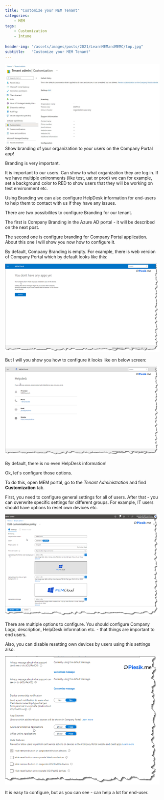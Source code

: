 ```yaml
---
title: "Customize your MEM Tenant"
categories:
    - MEM
tags:
    - Customization
    - Intune

header-img: "/assets/images/posts/2021/LearnMEMandMEMC/top.jpg"
subtitle:   "Customize your MEM Tenant"
---
```

![Customize your MEM Tenant"](/assets/images/posts/2021/TenantCustomization/top.jpg)Show branding of your organization to your users on the Company Portal app!

Branding is very important.

It is important to our users. Can show to what organization they are log in. If we have multiple enironments (like test, uat or prod) we can for example, set a background color to RED to show users that they will be working on test environment etc.

Using Branding we can also configure HelpDesk information for end-users to help them to contact with us if they have any issues.

There are two possibilites to configure Branding for our tenant.

The first is Company Branding in the Azure AD portal - it will be described on the next post.

The second one is configure branding for Company Portal application. About this one I will show you now how to configure it.

By default, Company Branding is empty. For example, there is web version of Company Portal which by default looks like this:

![Customize your MEM Tenant"](/assets/images/posts/2021/TenantCustomization/01.png)

But I will you show you how to configure it looks like on below screen:

![Customize your MEM Tenant"](/assets/images/posts/2021/TenantCustomization/02.png)

By default, there is no even HelpDesk information!

Ok, let's configure those options.

To do this, open MEM portal, go to the *Tenant Administration* and find **Customization** tab.

First, you need to configure general settings for all of users. After that - you can overwrite specific settings for different groups. For example, IT users should have options to reset own devices etc.

![Customize your MEM Tenant"](/assets/images/posts/2021/TenantCustomization/03.png)

There are multiple options to configure. You should configure Company Logo, description, HelpDesk information etc. - that things are important to end users.

Also, you can disable resetting own devices by users using this settings also.

![Customize your MEM Tenant"](/assets/images/posts/2021/TenantCustomization/04.png)

It is easy to configure, but as you can see - can help a lot for end-user.
